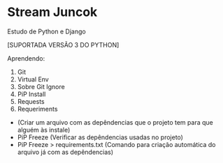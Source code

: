 # Stream Juncok
 Estudo de Python e Django

[SUPORTADA VERSÃO 3 DO PYTHON]

Aprendendo:
1. Git
2. Virtual Env
3. Sobre Git Ignore
4. PiP Install 
5. Requests
6. Requeriments
- (Criar um arquivo com as depêndencias que o projeto tem para que alguém às instale)
- PiP Freeze (Verificar as depêndencias usadas no projeto)
- PiP Freeze > requirements.txt (Comando para criação automática do arquivo já com as depêndencias)
